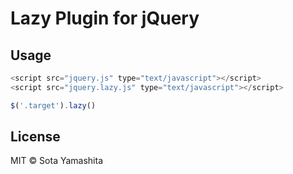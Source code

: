 # Lazy Plugin for jQuery

## Usage

```javascript
<script src="jquery.js" type="text/javascript"></script>
<script src="jquery.lazy.js" type="text/javascript"></script>
```

```javascript
$('.target').lazy()
```

## License

MIT © Sota Yamashita